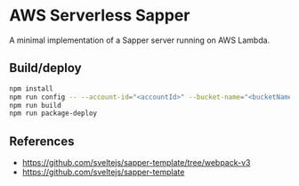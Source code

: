 # AWS Serverless Sapper

A minimal implementation of a Sapper server running on AWS Lambda.

## Build/deploy

```sh
npm install
npm run config -- --account-id="<accountId>" --bucket-name="<bucketName>" [--region="<region>" --function-name="<functionName>"]
npm run build
npm run package-deploy
```

## References

* https://github.com/sveltejs/sapper-template/tree/webpack-v3
* https://github.com/sveltejs/sapper-template
